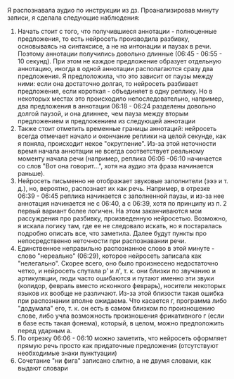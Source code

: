 Я распознавала аудио по инструкции из дз. 
Проанализировав минуту записи, я сделала следующие наблюдения:
1. Начать стоит с того, что получившиеся аннотации - полноценные предложения, то есть нейросеть производила разбивку, основываясь на синтаксисе, а не на интонации и паузах в речи.  Поэтому аннотации получились довольно длинные (06:45 - 06:55 - 10 секунд). При этом не каждое предложение образует отдельную аннотацию, иногда в одной аннотации располагаются сразу два предложения. Я предположила, что это зависит от паузы между ними: если она достаточно долгая, то нейросеть разбивает предложения, если короткая - объединяет в одну реплику. Но в некоторых местах это происходило непоследовательно, например, два предложения в аннотации 06:18 - 06:24 разделены довольно долгой паузой, и она длиннее, чем пауза между вторым предложением и предложением из следующей аннотации
2. Также стоит отметить временные границы аннотаций: нейросеть всегда отмечает начало и окончание реплики на целой секунде, как я поняла, происходит некое "округление". Из-за этой неточности время начала аннотации не всегда соответствует реальному моменту начала речи (например, реплика 06:06 -06:10 начинается со слов "Вот она говорит...", хотя на аудио эта фраза начинается раньше).
3. Нейросеть письменно не отображает звуковые заполнители (эээ и т. д.), но, вероятно, распознает их как речь. Например, в отрезке 06:39 - 06:45 реплика начинается с заполненной паузы, и из-за нее аннотация начинается не с 06:40, а с 06:39, хотя по принципу из п. 2 первый вариант более логичен.
   На этом заканчиваются мои рассуждения про разбивку, произведенную нейросетью. Возможно, я искала логику там, где ее не следовало искать, но я постаралась подробно описать все, что заметила. Далее будут пункты про непосредственно неточности при распознавании речи.
4. Единственное неправильно распознанное слово в этой минуте - слово "нереально" (06:29), которое нейросеть записала как "нелегально". Скорее всего, оно было произнесено недостаточно четко, и нейросеть спутала р' и л', т. к. они близки по звучанию и артикуляции, люди часто ошибаются и путают именно эти звуки (колидор, февраль вместо исконного феврарь), носители некоторых языков их вообще не различают. Из-за этой близости такая ошибка при распознании вполне ожидаема. Что касается г, программа либо "додумала" его, т. к. он есть в самом близком по произношению слове, либо учла возможность произношения фрикативного г (если в базе есть такая фонема), который, в целом, можно предположить перед ударным а.
5. По отрезку 06:06 - 06:10 можно заметить, что нейросеть оформляет прямую речь просто как придаточные предложения (отсутствуют необходимые знаки пунктуации)
6. Сочетание "ни фига" записано слитно, а не двумя словами, как выдают словари
